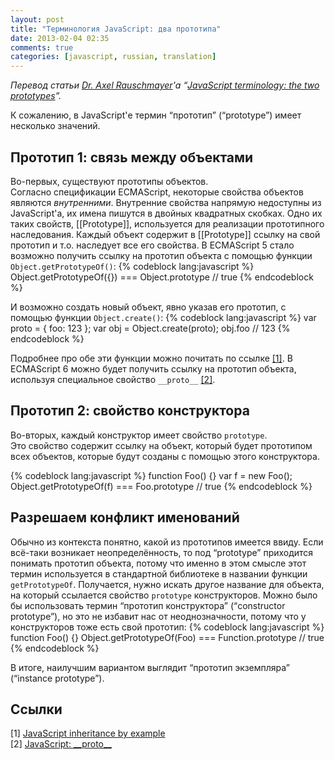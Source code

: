 ```yaml
---
layout: post
title: "Терминология JavaScript: два прототипа"
date: 2013-02-04 02:35
comments: true
categories: [javascript, russian, translation]
---
```


*Перевод статьи [Dr. Axel Rauschmayer](http://rauschma.de/)'а “[JavaScript terminology: the two prototypes](http://www.2ality.com/2013/01/two-prototypes.html)”.*

К сожалению, в JavaScript'е термин “прототип” (“prototype”) имеет несколько значений.

<!-- more -->

## Прототип 1: связь между объектами
Во-первых, существуют прототипы объектов.  
Согласно спецификации ECMAScript, некоторые свойства объектов являются *внутренними*. Внутренние свойства напрямую недоступны из JavaScript'а, их имена пишутся в двойных квадратных скобках. Одно их таких свойств, [[Prototype]], используется для реализации прототипного наследования. Каждый объект содержит в [[Prototype]] ссылку на свой прототип и т.о. наследует все его свойства. В ECMAScript 5 стало возможно получить ссылку на прототип объекта с помощью функции `Object.getPrototypeOf()`:
{% codeblock lang:javascript %}
Object.getPrototypeOf({}) === Object.prototype
// true
{% endcodeblock %}

И возможно создать новый объект, явно указав его прототип, с помощью функции `Object.create()`:
{% codeblock lang:javascript %}
var proto = { foo: 123 };
var obj = Object.create(proto);
obj.foo
// 123
{% endcodeblock %}

Подробнее про обе эти функции можно почитать по ссылке [[1]](#ref1). В ECMAScript 6 можно будет получить ссылку на прототип объекта, используя специальное свойство `__proto__` [[2]](#ref2).


## Прототип 2: свойство конструктора
Во-вторых, каждый конструктор имеет свойство `prototype`.  
Это свойство содержит ссылку на объект, который будет прототипом всех объектов, которые будут созданы с помощью этого конструктора.

{% codeblock lang:javascript %}
function Foo() {}
var f = new Foo();
Object.getPrototypeOf(f) === Foo.prototype
// true
{% endcodeblock %}


## Разрешаем конфликт именований
Обычно из контекста понятно, какой из прототипов имеется ввиду. Если всё-таки возникает неопределённость, то под “prototype” приходится понимать прототип объекта, потому что именно в этом смысле этот термин используется в стандартной библиотеке в названии функции `getPrototypeOf`. Получается, нужно искать другое название для объекта, на который ссылается свойство `prototype` конструкторов. Можно было бы использовать термин “прототип конструктора” (“constructor prototype”), но это не избавит нас от неоднозначности, потому что у конструкторов тоже есть свой прототип:
{% codeblock lang:javascript %}
function Foo() {}
Object.getPrototypeOf(Foo) === Function.prototype
// true
{% endcodeblock %}

В итоге, наилучшим вариантом выглядит “прототип экземпляра” (“instance prototype”).


## Ссылки
<a id="ref1"></a>[1] [JavaScript inheritance by example](http://www.2ality.com/2012/01/js-inheritance-by-example.html)  
<a id="ref2"></a>[2] [JavaScript: \_\_proto\_\_](http://www.2ality.com/2012/10/proto.html)
